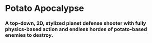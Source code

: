 # Potato Apocalypse

### A top-down, 2D, stylized planet defense shooter with fully physics-based action and endless hordes of potato-based enemies to destroy.
